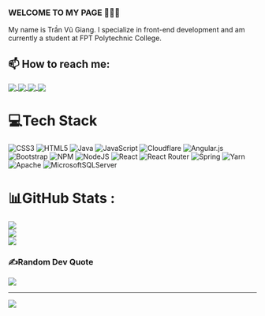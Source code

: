 ### WELCOME TO MY PAGE 👋👋👋
My name is Trần Vũ Giang. I specialize in front-end development and am currently a student at FPT Polytechnic College.<br>
## 📫 How to reach me: 





<a href="https://github.com/TranVuGiang/Amthucsinhvien/">
  <!-- Change the `github-readme-stats.anuraghazra1.vercel.app` to `github-readme-stats.vercel.app`  -->
  <img align="center" src="https://github-readme-stats.vercel.app/api/pin/?username=TranVuGiang&repo=Amthucsinhvien&theme=radical" />
</a>    
<a href="https://github.com/TranVuGiang/QLYNV_HeliumStudio/">
  <!-- Change the `github-readme-stats.anuraghazra1.vercel.app` to `github-readme-stats.vercel.app`  -->
  <img align="center" src="https://github-readme-stats.vercel.app/api/pin/?username=TranVuGiang&repo=QLYNV_HeliumStudio&theme=merko" />
</a>
<a href="https://github.com/TranVuGiang/CrownCoffee/">
  <!-- Change the `github-readme-stats.anuraghazra1.vercel.app` to `github-readme-stats.vercel.app`  -->
  <img align="center" src="https://github-readme-stats.vercel.app/api/pin/?username=TranVuGiang&repo=CrownCoffee&theme=synthwave" />
</a>    
<a href="https://github.com/TranVuGiang/ShoeFoothball/">
  <!-- Change the `github-readme-stats.anuraghazra1.vercel.app` to `github-readme-stats.vercel.app`  -->
  <img align="center" src="https://github-readme-stats.vercel.app/api/pin/?username=TranVuGiang&repo=ShoeFoothball&theme=highcontrast" />
</a>
<!--
<a href="https://github.com/uvipen/Hierarchical-attention-networks-pytorch/">
 Change the `github-readme-stats.anuraghazra1.vercel.app` to `github-readme-stats.vercel.app`
  <img align="center" src="https://github-readme-stats.vercel.app/api/pin/?username=TranVuGiang&repo=Hierarchical-attention-networks-pytorch&theme=dracula" />
</a>    
<a href="https://github.com/uvipen/Photomosaic-generator/">
 Change the `github-readme-stats.anuraghazra1.vercel.app` to `github-readme-stats.vercel.app` 
  <img align="center" src="https://github-readme-stats.vercel.app/api/pin/?username=TranVuGiang&repo=Photomosaic-generator&theme=radical" />
</a>  -->



# 💻Tech Stack
![CSS3](https://img.shields.io/badge/css3-%231572B6.svg?style=for-the-badge&logo=css3&logoColor=white) ![HTML5](https://img.shields.io/badge/html5-%23E34F26.svg?style=for-the-badge&logo=html5&logoColor=white) ![Java](https://img.shields.io/badge/java-%23ED8B00.svg?style=for-the-badge&logo=java&logoColor=white) ![JavaScript](https://img.shields.io/badge/javascript-%23323330.svg?style=for-the-badge&logo=javascript&logoColor=%23F7DF1E) ![Cloudflare](https://img.shields.io/badge/Cloudflare-F38020?style=for-the-badge&logo=Cloudflare&logoColor=white) ![Angular.js](https://img.shields.io/badge/angular.js-%23E23237.svg?style=for-the-badge&logo=angularjs&logoColor=white) ![Bootstrap](https://img.shields.io/badge/bootstrap-%23563D7C.svg?style=for-the-badge&logo=bootstrap&logoColor=white) ![NPM](https://img.shields.io/badge/NPM-%23000000.svg?style=for-the-badge&logo=npm&logoColor=white) ![NodeJS](https://img.shields.io/badge/node.js-6DA55F?style=for-the-badge&logo=node.js&logoColor=white) ![React](https://img.shields.io/badge/react-%2320232a.svg?style=for-the-badge&logo=react&logoColor=%2361DAFB) ![React Router](https://img.shields.io/badge/React_Router-CA4245?style=for-the-badge&logo=react-router&logoColor=white) ![Spring](https://img.shields.io/badge/spring-%236DB33F.svg?style=for-the-badge&logo=spring&logoColor=white) ![Yarn](https://img.shields.io/badge/yarn-%232C8EBB.svg?style=for-the-badge&logo=yarn&logoColor=white) ![Apache](https://img.shields.io/badge/apache-%23D42029.svg?style=for-the-badge&logo=apache&logoColor=white) ![MicrosoftSQLServer](https://img.shields.io/badge/Microsoft%20SQL%20Sever-CC2927?style=for-the-badge&logo=microsoft%20sql%20server&logoColor=white)
# 📊GitHub Stats :
![](https://github-readme-stats.vercel.app/api?username=TranVuGiang&theme=radical&hide_border=false&include_all_commits=false&count_private=false)<br/>
![](https://github-readme-streak-stats.herokuapp.com/?user=TranVuGiang&theme=radical&hide_border=false)<br/>
![](https://github-readme-stats.vercel.app/api/top-langs/?username=TranVuGiang&theme=radical&hide_border=false&include_all_commits=false&count_private=false&layout=compact)

### ✍️Random Dev Quote
![](https://quotes-github-readme.vercel.app/api?type=horizontal&theme=radical)

---
[![](https://visitcount.itsvg.in/api?id=TranVuGiang&icon=0&color=0)](https://visitcount.itsvg.in)
